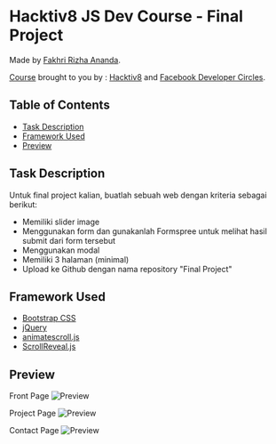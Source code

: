 # Hacktiv8 JS Dev Course - Final Project

Made by [Fakhri Rizha Ananda](https://github.com/user/fakhririzha).


[Course](https://hacktiv8.com/id/devc-javascript-development-course) brought to you by : [Hacktiv8](https://hacktiv8.com) and [Facebook Developer Circles](https://developers.facebook.com/developercircles/).

## Table of Contents
- [Task Description](#task-description)
- [Framework Used](#framework-used)
- [Preview](#preview)

## Task Description

Untuk final project kalian, buatlah sebuah web dengan kriteria sebagai berikut:

- Memiliki slider image
- Menggunakan form dan gunakanlah Formspree untuk melihat hasil submit dari form tersebut
- Menggunakan modal
- Memiliki 3 halaman (minimal)
- Upload ke Github dengan nama repository "Final Project"

## Framework Used

- [Bootstrap CSS](https://getbootstrap.com)
- [jQuery](https://code.jquery.com)
- [animatescroll.js](https://plugins.compzets.com/animatescroll/)
- [ScrollReveal.js](https://http://scrollrevealjs.org)

## Preview

Front Page
![Preview](https://raw.githubusercontent.com/fakhririzha/exercise3/master/img/ex4.png)

Project Page
![Preview](https://raw.githubusercontent.com/fakhririzha/exercise3/master/img/project.png)

Contact Page
![Preview](https://raw.githubusercontent.com/fakhririzha/exercise3/master/img/contact.png)
